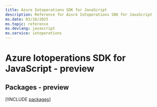 ```yaml
---
title: Azure Iotoperations SDK for JavaScript
description: Reference for Azure Iotoperations SDK for JavaScript
ms.date: 03/10/2025
ms.topic: reference
ms.devlang: javascript
ms.service: iotoperations
---
```

# Azure Iotoperations SDK for JavaScript - preview
## Packages - preview
[!INCLUDE [packages](iotoperations-index.md)]